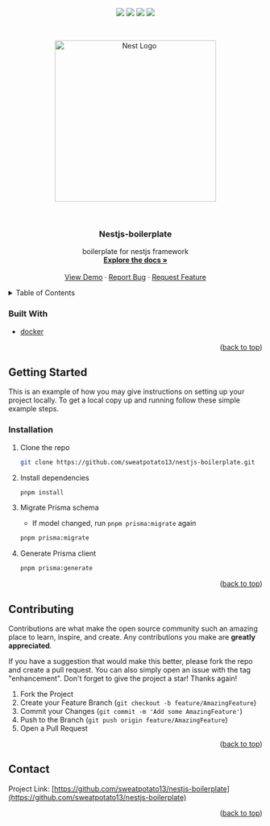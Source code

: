<div id="top"></div>
<p align="center">
<img src=https://img.shields.io/github/stars/sweatpotato13/nestjs-boilerplate?style=for-the-badge&logo=appveyor&color=blue />
<img src=https://img.shields.io/github/forks/sweatpotato13/nestjs-boilerplate?style=for-the-badge&logo=appveyor&color=blue />
<img src=https://img.shields.io/github/issues/sweatpotato13/nestjs-boilerplate?style=for-the-badge&logo=appveyor&color=informational />
<img src=https://img.shields.io/github/issues-pr/sweatpotato13/nestjs-boilerplate?style=for-the-badge&logo=appveyor&color=informational />
</p>
<br />
<!-- PROJECT LOGO -->
<p align="center">
  <a href="http://nestjs.com/" target="blank"><img src="https://nestjs.com/img/logo_text.svg" width="320" alt="Nest Logo" /></a>
</p>

<br />
<div align="center">
  <a href="https://github.com/sweatpotato13/nestjs-boilerplate">
    <!-- <img src="images/logo.png" alt="Logo" width="80" height="80"> -->
  </a>

<h3 align="center">Nestjs-boilerplate</h3>

  <p align="center">
    boilerplate for nestjs framework
    <br />
    <a href="https://github.com/sweatpotato13/nestjs-boilerplate"><strong>Explore the docs »</strong></a>
    <br />
    <br />
    <a href="https://github.com/sweatpotato13/nestjs-boilerplate">View Demo</a>
    ·
    <a href="https://github.com/sweatpotato13/nestjs-boilerplate/issues">Report Bug</a>
    ·
    <a href="https://github.com/sweatpotato13/nestjs-boilerplate/issues">Request Feature</a>
  </p>
</div>

<!-- TABLE OF CONTENTS -->
<details>
  <summary>Table of Contents</summary>
  <ol>
    <li>
      <ul>
        <li><a href="#built-with">Built With</a></li>
      </ul>
    </li>
    <li>
      <a href="#getting-started">Getting Started</a>
      <ul>
        <li><a href="#prerequisites">Prerequisites</a></li>
        <li><a href="#installation">Installation</a></li>
      </ul>
    </li>
    <li><a href="#usage">Usage</a></li>
    <li><a href="#roadmap">Roadmap</a></li>
    <li><a href="#contributing">Contributing</a></li>
    <li><a href="#license">License</a></li>
    <li><a href="#contact">Contact</a></li>
    <li><a href="#acknowledgments">Acknowledgments</a></li>
  </ol>
</details>

### Built With

- [docker](https://www.docker.com/)

<p align="right">(<a href="#top">back to top</a>)</p>

<!-- GETTING STARTED -->

## Getting Started

This is an example of how you may give instructions on setting up your project locally.
To get a local copy up and running follow these simple example steps.

### Installation

1. Clone the repo

    ```sh
    git clone https://github.com/sweatpotato13/nestjs-boilerplate.git
    ```

2. Install dependencies

    ```sh
    pnpm install
    ```

3. Migrate Prisma schema

    - If model changed, run `pnpm prisma:migrate` again

    ```sh
    pnpm prisma:migrate
    ```

4. Generate Prisma client
    ```sh
    pnpm prisma:generate
    ```

<p align="right">(<a href="#top">back to top</a>)</p>

<!-- CONTRIBUTING -->

## Contributing

Contributions are what make the open source community such an amazing place to learn, inspire, and create. Any contributions you make are **greatly appreciated**.

If you have a suggestion that would make this better, please fork the repo and create a pull request. You can also simply open an issue with the tag "enhancement".
Don't forget to give the project a star! Thanks again!

1. Fork the Project
2. Create your Feature Branch (`git checkout -b feature/AmazingFeature`)
3. Commit your Changes (`git commit -m 'Add some AmazingFeature'`)
4. Push to the Branch (`git push origin feature/AmazingFeature`)
5. Open a Pull Request

<p align="right">(<a href="#top">back to top</a>)</p>

<!-- CONTACT -->

## Contact

Project Link: [https://github.com/sweatpotato13/nestjs-boilerplate](https://github.com/sweatpotato13/nestjs-boilerplate)

<p align="right">(<a href="#top">back to top</a>)</p>
